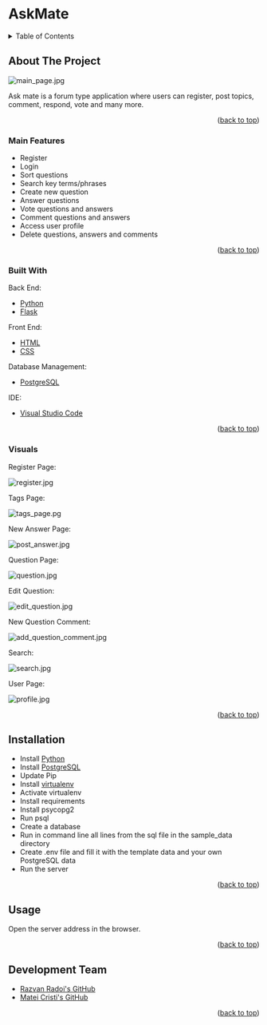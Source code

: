 <div id="top"></div>

# AskMate

<!-- TABLE OF CONTENTS -->
<details>
  <summary>Table of Contents</summary>
  <ol>
    <li>
      <a href="#about-the-project">About The Project</a>
      <ul>
        <li><a href="#main-features">Main Features</a></li>
        <li><a href="#built-with">Built With</a></li>
        <li><a href="#visuals">Visuals</a></li>
      </ul>
    </li>
    <li><a href="#installation">Installation</a></li>
    <li><a href="#usage">Usage</a></li>
    <li><a href="#development-team">Development Team</a></li>
  </ol>
</details>

<!-- ABOUT THE PROJECT -->

## About The Project

![main_page.jpg][home-page]

Ask mate is a forum type application where users can register, post topics, comment, respond, vote and many more.

<p align="right">(<a href="#top">back to top</a>)</p>

### Main Features

- Register
- Login
- Sort questions
- Search key terms/phrases
- Create new question
- Answer questions
- Vote questions and answers
- Comment questions and answers
- Access user profile
- Delete questions, answers and comments

<p align="right">(<a href="#top">back to top</a>)</p>

### Built With

Back End:

- [Python][python]
- [Flask][flask]

Front End:

- [HTML][html]
- [CSS][css]

Database Management:

- [PostgreSQL][postgres]

IDE:

- [Visual Studio Code][visual-studio-code]

<p align="right">(<a href="#top">back to top</a>)</p>

### Visuals

Register Page:

![register.jpg][register-page]

Tags Page:

![tags_page.pg][tags-page]

New Answer Page:

![post_answer.jpg][post-answer]

Question Page:

![question.jpg][question-page]

Edit Question:

![edit_question.jpg][edit-question]

New Question Comment:

![add_question_comment.jpg][post-answer]

Search:

![search.jpg][search]

User Page:

![profile.jpg][profile]

<p align="right">(<a href="#top">back to top</a>)</p>

## Installation

- Install [Python][python]
- Install [PostgreSQL][postgres]
- Update Pip
- Install [virtualenv][virtualenv]
- Activate virtualenv
- Install requirements
- Install psycopg2
- Run psql
- Create a database
- Run in command line all lines from the sql file in the sample_data directory
- Create .env file and fill it with the template data and your own PostgreSQL data
- Run the server

<p align="right">(<a href="#top">back to top</a>)</p>

<!-- USAGE EXAMPLES -->

## Usage

Open the server address in the browser.

<p align="right">(<a href="#top">back to top</a>)</p>

## Development Team

- [Razvan Radoi's GitHub][radoi-razvan]
- [Matei Cristi's GitHub][mateiocristi]

<p align="right">(<a href="#top">back to top</a>)</p>

<!-- MARKDOWN LINKS & IMAGES -->

[postgres]: https://www.postgresql.org/
[python]: https://www.python.org/
[flask]: https://flask.palletsprojects.com/en/2.0.x/
[html]: https://html.com/
[css]: https://www.w3.org/Style/CSS/Overview.en.html
[visual-studio-code]: https://code.visualstudio.com/
[virtualenv]: https://pypi.org/project/virtualenv/

[radoi-razvan]: https://github.com/radoi-razvan
[mateiocristi]: https://github.com/mateiocristi

[home-page]: assets/main_page.jpg
[register-page]: assets/register.jpg
[question-page]: assets/question.jpg
[tags-page]: assets/tags_page.jpg
[add-question-comment]: assets/add_question_comment.jpg
[edit-question]: assets/edit_question.jpg
[post-answer]: assets/post_answer.jpg
[search]: assets/search.jpg
[profile]: assets/profile.jpg
